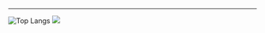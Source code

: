 ---
![Top Langs](https://github-readme-stats.vercel.app/api/top-langs/?username=verticous&theme=tokyonight)
![](https://komarev.com/ghpvc/?username=verticous&color=blueviolet)
